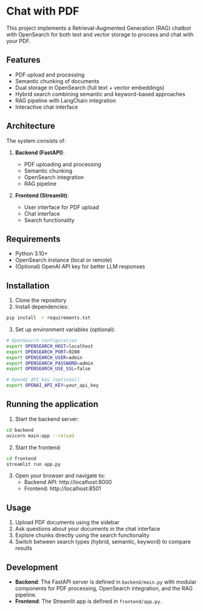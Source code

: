 # Chat with PDF

This project implements a Retrieval-Augmented Generation (RAG) chatbot with OpenSearch for both text and vector storage to process and chat with your PDF.

## Features

- PDF upload and processing
- Semantic chunking of documents
- Dual storage in OpenSearch (full text + vector embeddings)
- Hybrid search combining semantic and keyword-based approaches
- RAG pipeline with LangChain integration
- Interactive chat interface

## Architecture

The system consists of:

1. **Backend (FastAPI)**:
   - PDF uploading and processing
   - Semantic chunking
   - OpenSearch integration
   - RAG pipeline

2. **Frontend (Streamlit)**:
   - User interface for PDF upload
   - Chat interface
   - Search functionality

## Requirements

- Python 3.10+
- OpenSearch instance (local or remote)
- (Optional) OpenAI API key for better LLM responses

## Installation

1. Clone the repository
2. Install dependencies:

```bash
pip install -r requirements.txt
```

3. Set up environment variables (optional):

```bash
# OpenSearch configuration
export OPENSEARCH_HOST=localhost
export OPENSEARCH_PORT=9200
export OPENSEARCH_USER=admin
export OPENSEARCH_PASSWORD=admin
export OPENSEARCH_USE_SSL=false

# OpenAI API key (optional)
export OPENAI_API_KEY=your_api_key
```

## Running the application

1. Start the backend server:

```bash
cd backend
uvicorn main:app --reload
```

2. Start the frontend:

```bash
cd frontend
streamlit run app.py
```

3. Open your browser and navigate to:
   - Backend API: http://localhost:8000
   - Frontend: http://localhost:8501

## Usage

1. Upload PDF documents using the sidebar
2. Ask questions about your documents in the chat interface
3. Explore chunks directly using the search functionality
4. Switch between search types (hybrid, semantic, keyword) to compare results

## Development

- **Backend**: The FastAPI server is defined in `backend/main.py` with modular components for PDF processing, OpenSearch integration, and the RAG pipeline.
- **Frontend**: The Streamlit app is defined in `frontend/app.py`.
